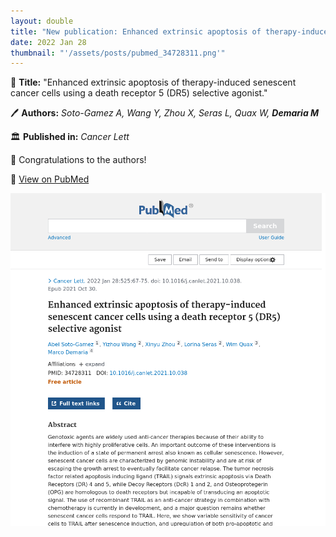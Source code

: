 ```yaml
---
layout: double
title: "New publication: Enhanced extrinsic apoptosis of therapy-induced senescent cancer cells using a death receptor 5 DR5 selective agonist"
date: 2022 Jan 28
thumbnail: "'/assets/posts/pubmed_34728311.png'"
---
```

📖 <strong>Title:</strong> "Enhanced extrinsic apoptosis of therapy-induced senescent cancer cells using a death receptor 5 (DR5) selective agonist."  

🖊️ <strong>Authors:</strong> <em>Soto-Gamez A, Wang Y, Zhou X, Seras L, Quax W, <strong>Demaria M</strong></em>  

🏛️ <strong>Published in:</strong> <em>Cancer Lett</em>  

🎉 Congratulations to the authors!  

🔗 <a href="https://pubmed.ncbi.nlm.nih.gov/34728311/">View on PubMed</a>  

![Publication Image](/assets/posts/pubmed_34728311.png)
